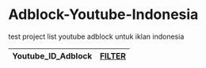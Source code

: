# Adblock-Youtube-Indonesia

test project list youtube adblock untuk iklan indonesia  

Youtube_ID_Adblock | [FILTER](https://github.com/hafidh7/Adblock-Youtube-Indonesia/blob/main/Youtube_ID_Adblock.txt) |
--- | --- |
